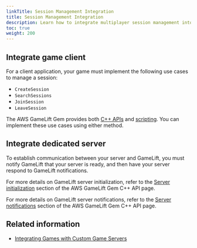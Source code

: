 ```yaml
---
linkTitle: Session Management Integration
title: Session Management Integration
description: Learn how to integrate multiplayer session management into your game and dedicated server using the AWS GameLift Gem in Open 3D Engine (O3DE).
toc: true
weight: 200
---
```


## Integrate game client

For a client application, your game must implement the following use cases to manage a session:
- `CreateSession`
- `SearchSessions`
- `JoinSession`
- `LeaveSession`

The AWS GameLift Gem provides both [C++ APIs](cpp-api/) and [scripting](scripting/). You can implement these use cases using either method.


## Integrate dedicated server

To establish communication between your server and GameLift, you must notify GameLift that your server is ready, and then have your server respond to GameLift notifications.

For more details on GameLift server initialization, refer to the [Server initialization](cpp-api/#server-initialization) section of the AWS GameLift Gem C++ API page.

For more details on GameLift server notifications, refer to the [Server notifications](cpp-api/#server-notifications) section of the AWS GameLift Gem C++ API page.


## Related information

- [Integrating Games with Custom Game Servers](https://docs.aws.amazon.com/gamelift/latest/developerguide/integration-custom-intro.html)
